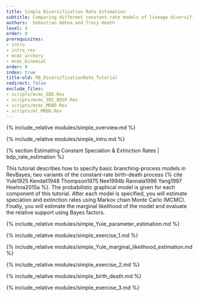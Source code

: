 ```yaml
---
title: Simple Diversification Rate Estimation
subtitle: Comparing different constant-rate models of lineage diversification
authors:  Sebastian Höhna and Tracy Heath
level: 4
order: 0
prerequisites:
- intro
- intro_rev
- mcmc_archery
- mcmc_binomial
order: 0
index: true
title-old: RB_DiversificationRate_Tutorial
redirect: false
exclude_files:
- scripts/mcmc_EBD.Rev
- scripts/mcmc_IRC_BDSP.Rev
- scripts/mcmc_MRBD.Rev
- scripts/ml_MRBD.Rev
---
```


{% include_relative modules/simple_overview.md %}

{% include_relative modules/simple_intro.md %}


{% section Estimating Constant Speciation & Extinction Rates | bdp_rate_estimation %}

This tutorial describes how to specify basic branching-process models in
RevBayes; two variants of the constant-rate birth-death process
{% cite Yule1925 Kendall1948 Thompson1975 Nee1994b Rannala1996 Yang1997 Hoehna2015a %}.
The probabilistic graphical model is given for each component of this
tutorial. After each model is specified, you will estimate speciation
and extinction rates using Markov chain Monte Carlo (MCMC). Finally, you
will estimate the marginal likelihood of the model and evaluate the
relative support using Bayes factors.



{% include_relative modules/simple_Yule_parameter_estimation.md %}

{% include_relative modules/simple_exercise_1.md %}

{% include_relative modules/simple_Yule_marginal_likelihood_estimation.md %}

{% include_relative modules/simple_exercise_2.md %}

{% include_relative modules/simple_birth_death.md %}

{% include_relative modules/simple_exercise_3.md %}
